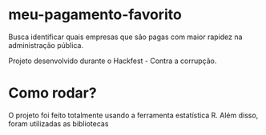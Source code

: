 # meu-pagamento-favorito
Busca identificar quais empresas que são pagas com maior rapidez na administração pública. 

Projeto desenvolvido durante o Hackfest - Contra a corrupção.

# Como rodar?

O projeto foi feito totalmente usando a ferramenta estatística R. Além disso, foram utilizadas
as bibliotecas 

